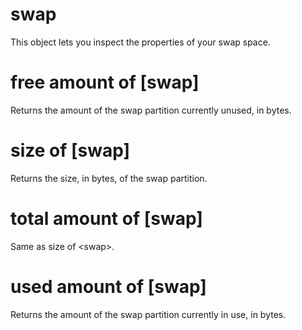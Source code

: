 # swap

This object lets you inspect the properties of your swap space.

# free amount of [swap]

Returns the amount of the swap partition currently unused, in bytes.

# size of [swap]

Returns the size, in bytes, of the swap partition.

# total amount of [swap]

Same as size of &lt;swap&gt;.

# used amount of [swap]

Returns the amount of the swap partition currently in use, in bytes.
